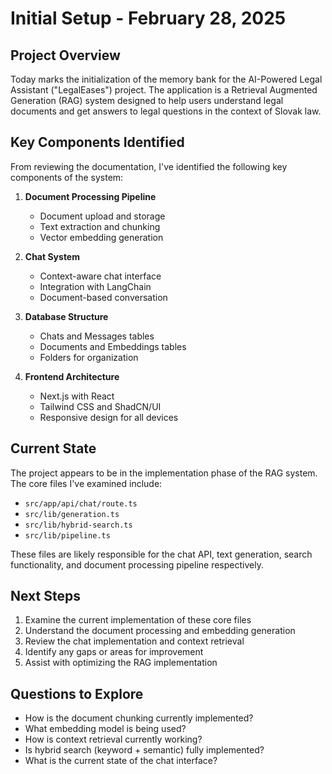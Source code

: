# Initial Setup - February 28, 2025

## Project Overview

Today marks the initialization of the memory bank for the AI-Powered Legal Assistant ("LegalEases") project. The application is a Retrieval Augmented Generation (RAG) system designed to help users understand legal documents and get answers to legal questions in the context of Slovak law.

## Key Components Identified

From reviewing the documentation, I've identified the following key components of the system:

1. **Document Processing Pipeline**
   - Document upload and storage
   - Text extraction and chunking
   - Vector embedding generation

2. **Chat System**
   - Context-aware chat interface
   - Integration with LangChain
   - Document-based conversation

3. **Database Structure**
   - Chats and Messages tables
   - Documents and Embeddings tables
   - Folders for organization

4. **Frontend Architecture**
   - Next.js with React
   - Tailwind CSS and ShadCN/UI
   - Responsive design for all devices

## Current State

The project appears to be in the implementation phase of the RAG system. The core files I've examined include:
- `src/app/api/chat/route.ts`
- `src/lib/generation.ts`
- `src/lib/hybrid-search.ts`
- `src/lib/pipeline.ts`

These files are likely responsible for the chat API, text generation, search functionality, and document processing pipeline respectively.

## Next Steps

1. Examine the current implementation of these core files
2. Understand the document processing and embedding generation
3. Review the chat implementation and context retrieval
4. Identify any gaps or areas for improvement
5. Assist with optimizing the RAG implementation

## Questions to Explore

- How is the document chunking currently implemented?
- What embedding model is being used?
- How is context retrieval currently working?
- Is hybrid search (keyword + semantic) fully implemented?
- What is the current state of the chat interface?
